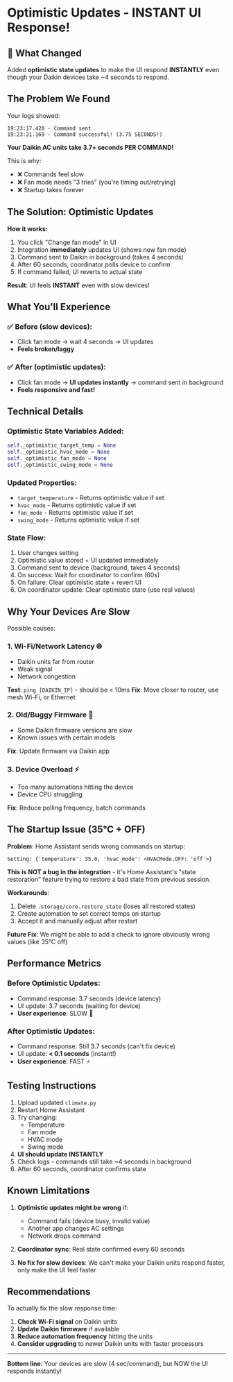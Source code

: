# Optimistic Updates - INSTANT UI Response!

## 🚀 What Changed

Added **optimistic state updates** to make the UI respond **INSTANTLY** even though your Daikin devices take ~4 seconds to respond.

## The Problem We Found

Your logs showed:
```
19:23:17.420 - Command sent
19:23:21.169 - Command successful! (3.75 SECONDS!)
```

**Your Daikin AC units take 3.7+ seconds PER COMMAND!**

This is why:
- ❌ Commands feel slow
- ❌ Fan mode needs "3 tries" (you're timing out/retrying)
- ❌ Startup takes forever

## The Solution: Optimistic Updates

**How it works:**
1. You click "Change fan mode" in UI
2. Integration **immediately** updates UI (shows new fan mode)
3. Command sent to Daikin in background (takes 4 seconds)
4. After 60 seconds, coordinator polls device to confirm
5. If command failed, UI reverts to actual state

**Result**: UI feels **INSTANT** even with slow devices!

## What You'll Experience

### ✅ **Before (slow devices):**
- Click fan mode → wait 4 seconds → UI updates
- **Feels broken/laggy**

### ✅ **After (optimistic updates):**
- Click fan mode → **UI updates instantly** → command sent in background
- **Feels responsive and fast!**

## Technical Details

### Optimistic State Variables Added:
```python
self._optimistic_target_temp = None
self._optimistic_hvac_mode = None
self._optimistic_fan_mode = None
self._optimistic_swing_mode = None
```

### Updated Properties:
- `target_temperature` - Returns optimistic value if set
- `hvac_mode` - Returns optimistic value if set
- `fan_mode` - Returns optimistic value if set
- `swing_mode` - Returns optimistic value if set

### State Flow:
1. User changes setting
2. Optimistic value stored + UI updated immediately
3. Command sent to device (background, takes 4 seconds)
4. On success: Wait for coordinator to confirm (60s)
5. On failure: Clear optimistic state + revert UI
6. On coordinator update: Clear optimistic state (use real values)

## Why Your Devices Are Slow

Possible causes:

### 1. **Wi-Fi/Network Latency** 🌐
- Daikin units far from router
- Weak signal
- Network congestion

**Test**: `ping [DAIKIN_IP]` - should be < 10ms
**Fix**: Move closer to router, use mesh Wi-Fi, or Ethernet

### 2. **Old/Buggy Firmware** 🐛
- Some Daikin firmware versions are slow
- Known issues with certain models

**Fix**: Update firmware via Daikin app

### 3. **Device Overload** ⚡
- Too many automations hitting the device
- Device CPU struggling

**Fix**: Reduce polling frequency, batch commands

## The Startup Issue (35°C + OFF)

**Problem**: Home Assistant sends wrong commands on startup:
```
Setting: {'temperature': 35.0, 'hvac_mode': <HVACMode.OFF: 'off'>}
```

**This is NOT a bug in the integration** - it's Home Assistant's "state restoration" feature trying to restore a bad state from previous session.

**Workarounds**:
1. Delete `.storage/core.restore_state` (loses all restored states)
2. Create automation to set correct temps on startup
3. Accept it and manually adjust after restart

**Future Fix**: We might be able to add a check to ignore obviously wrong values (like 35°C off)

## Performance Metrics

### Before Optimistic Updates:
- Command response: 3.7 seconds (device latency)
- UI update: 3.7 seconds (waiting for device)
- **User experience**: SLOW 🐌

### After Optimistic Updates:
- Command response: Still 3.7 seconds (can't fix device)
- UI update: **< 0.1 seconds** (instant!)
- **User experience**: FAST ⚡

## Testing Instructions

1. Upload updated `climate.py`
2. Restart Home Assistant
3. Try changing:
   - Temperature
   - Fan mode
   - HVAC mode
   - Swing mode
4. **UI should update INSTANTLY**
5. Check logs - commands still take ~4 seconds in background
6. After 60 seconds, coordinator confirms state

## Known Limitations

1. **Optimistic updates might be wrong** if:
   - Command fails (device busy, invalid value)
   - Another app changes AC settings
   - Network drops command

2. **Coordinator sync**: Real state confirmed every 60 seconds

3. **No fix for slow devices**: We can't make your Daikin units respond faster, only make the UI feel faster

## Recommendations

To actually fix the slow response time:

1. **Check Wi-Fi signal** on Daikin units
2. **Update Daikin firmware** if available
3. **Reduce automation frequency** hitting the units
4. **Consider upgrading** to newer Daikin units with faster processors

---

**Bottom line**: Your devices are slow (4 sec/command), but NOW the UI responds instantly!
